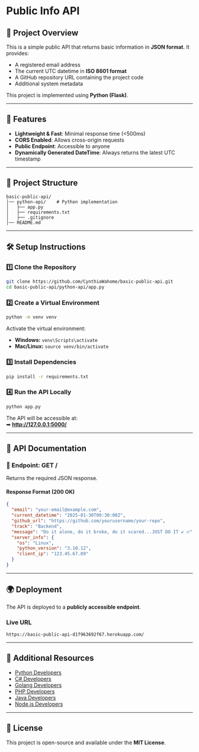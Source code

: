 # Public Info API

## 📌 Project Overview
This is a simple public API that returns basic information in **JSON format**. It provides:
- A registered email address
- The current UTC datetime in **ISO 8601 format**
- A GitHub repository URL containing the project code
- Additional system metadata

This project is implemented using **Python (Flask)**.

---

## 🚀 Features
- **Lightweight & Fast**: Minimal response time (<500ms)
- **CORS Enabled**: Allows cross-origin requests
- **Public Endpoint**: Accessible to anyone
- **Dynamically Generated DateTime**: Always returns the latest UTC timestamp

---

## 📂 Project Structure
```
basic-public-api/
│── python-api/    # Python implementation
│   ├── app.py
│   ├── requirements.txt
│   ├── .gitignore
│── README.md
```

---

## 🛠️ Setup Instructions

### **1️⃣ Clone the Repository**
```sh
git clone https://github.com/CynthiaWahome/basic-public-api.git
cd basic-public-api/python-api/app.py
```

### **2️⃣ Create a Virtual Environment**
```sh
python -m venv venv
```
Activate the virtual environment:
- **Windows:** `venv\Scripts\activate`
- **Mac/Linux:** `source venv/bin/activate`

### **3️⃣ Install Dependencies**
```sh
pip install -r requirements.txt
```

### **4️⃣ Run the API Locally**
```sh
python app.py
```
The API will be accessible at:  
➡ **http://127.0.0.1:5000/**

---

## 📡 API Documentation
### **🔹 Endpoint: GET /**
Returns the required JSON response.

#### **Response Format (200 OK)**
```json
{
  "email": "your-email@example.com",
  "current_datetime": "2025-01-30T09:30:00Z",
  "github_url": "https://github.com/yourusername/your-repo",
  "track": "Backend",
  "message": "Do it alone, do it broke, do it scared...JUST DO IT ✔ 🔥",
  "server_info": {
    "os": "Linux",
    "python_version": "3.10.12",
    "client_ip": "123.45.67.89"
  }
}

```

---

## 🌍 Deployment
The API is deployed to a **publicly accessible endpoint**.

### **Live URL**
```
https://basic-public-api-d1f963692f67.herokuapp.com/
```

---

## 🔗 Additional Resources
- [Python Developers](https://hng.tech/hire/python-developers)
- [C# Developers](https://hng.tech/hire/csharp-developers)
- [Golang Developers](https://hng.tech/hire/golang-developers)
- [PHP Developers](https://hng.tech/hire/php-developers)
- [Java Developers](https://hng.tech/hire/java-developers)
- [Node.js Developers](https://hng.tech/hire/nodejs-developers)

---

## 📜 License
This project is open-source and available under the **MIT License**.

